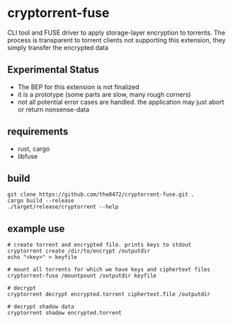 # cryptorrent-fuse

CLI tool and FUSE driver to apply storage-layer encryption to torrents.
The process is transparent to torrent clients not supporting this extension, they simply transfer the encrypted data

## Experimental Status

* The BEP for this extension is not finalized
* it is a prototype (some parts are slow, many rough corners)
* not all potential error cases are handled. the application may just abort or return nonsense-data

## requirements

* rust, cargo
* libfuse

## build

```
git clone https://github.com/the8472/cryptorrent-fuse.git .
cargo build --release
./target/release/cryptorrent --help
```

## example use

```
# create torrent and encrypted file. prints keys to stdout
cryptorrent create /dir/to/encrypt /outputdir
echo "<key>" > keyfile

# mount all torrents for which we have keys and ciphertext files
cryptorrent-fuse /mountpount /outputdir keyfile

# decrypt
cryptorrent decrypt encrypted.torrent ciphertext.file /outputdir

# decrypt shadow data
cryptorrent shadow encrypted.torrent


```